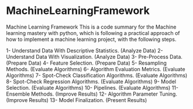 # MachineLearningFramework
Machine Learning Framework
This is a code summary for the Machine learning mastery with python, which is following a practical approach of how to implement a machine learning project, with the following steps.

1- Understand Data With Descriptive Statistics. (Analyze Data) 
2- Understand Data With Visualization. (Analyze Data)
3- Pre-Process Data. (Prepare Data)
4- Feature Selection. (Prepare Data)
5- Resampling Methods. (Evaluate Algorithms)
6- Algorithm Evaluation Metrics. (Evaluate Algorithms)
7- Spot-Check Classification Algorithms. (Evaluate Algorithms)
8- Spot-Check Regression Algorithms. (Evaluate Algorithms)
9- Model Selection. (Evaluate Algorithms)
10- Pipelines. (Evaluate Algorithms)
11- Ensemble Methods. (Improve Results)
12- Algorithm Parameter Tuning. (Improve Results)
13- Model Finalization. (Present Results)
